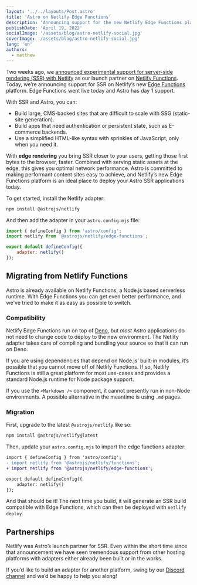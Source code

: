```yaml
---
layout: '../../layouts/Post.astro'
title: 'Astro on Netlify Edge Functions'
description: 'Announcing support for the new Netlify Edge Functions platform'
publishDate: 'April 19, 2022'
socialImage: '/assets/blog/astro-netlify-social.jpg'
coverImage: '/assets/blog/astro-netlify-social.jpg'
lang: 'en'
authors:
  - matthew
---
```


Two weeks ago, we [announced experimental support for server-side rendering (SSR) with Netlify](https://www.netlify.com/blog/astro-ssr) as our launch partner on [Netlify Functions](https://docs.netlify.com/functions/overview/). Today, we’re announcing support for SSR on Netlify’s new [Edge Functions](https://www.netlify.com/products/#netlify-edge-functions) platform. Edge Functions went live today and Astro has day 1 support.

With SSR and Astro, you can:

- Build large, CMS-backed sites that are difficult to scale with SSG (static-site generation).
- Build apps that need authentication or persistent state, such as E-commerce backends.
- Use a simplified HTML-like syntax with sprinkles of JavaScript, only when you need it.

With **edge rendering** you bring SSR closer to your users, getting those first bytes to the browser, faster. Combined with serving static assets at the edge, this gives you optimal network performance. Astro is committed to making performant content sites easy to achieve, and Netlify’s new Edge Functions platform is an ideal place to deploy your Astro SSR applications today.

To get started, install the Netlify adapter:

```bash
npm install @astrojs/netlify
```

And then add the adapter in your `astro.config.mjs` file:

```jsx
import { defineConfig } from 'astro/config';
import netlify from '@astrojs/netlify/edge-functions';

export default defineConfig({
	adapter: netlify()
});
```

## Migrating from Netlify Functions

Astro is already available on Netlify Functions, a Node.js based serverless runtime. With Edge Functions you can get even better performance, and we've tried to make it as easy as possible to switch.

### Compatibility

Netlify Edge Functions run on top of [Deno](https://deno.land/), but *most* Astro applications do not need to change code to deploy to the new environment. The Netlify adapter takes care of compiling and bundling your source so that it can run on Deno.

If you are using dependencies that depend on Node.js’ built-in modules, it’s possible that you cannot move off of Netlify Functions. If so, Netlify Functions is still a great platform for most use-cases and provides a standard Node.js runtime for Node package support. 

If you use the `<Markdown />` component, it cannot presently run in non-Node environments. A possible alternative in the meantime is using `.md` pages.

### Migration

First, upgrade to the latest `@astrojs/netlify` like so:

```bash
npm install @astrojs/netlify@latest
```

Then, update your `astro.config.mjs` to import the edge functions adapter:

```diff
import { defineConfig } from 'astro/config';
- import netlify from '@astrojs/netlify/functions';
+ import netlify from '@astrojs/netlify/edge-functions';

export default defineConfig({
	adapter: netlify()
});
```

And that should be it! The next time you build, it will generate an SSR build compatible with Edge Functions, which can then be deployed with `netlify deploy`.

## Partnerships

Netlify was Astro’s launch partner for SSR. Even within the short time since that announcement we have seen tremendous support from other hosting platforms with adapters either already been built or in the works.

If you’d like to build an adapter for another platform, swing by our [Discord channel](https://discord.com/channels/830184174198718474/852168748353060875) and we’d be happy to help you along!